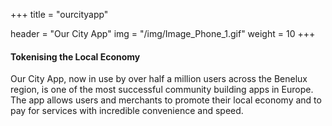 +++
title = "ourcityapp"

header = "Our City App"
img = "/img/Image_Phone_1.gif"
weight = 10
+++
#### Tokenising the Local Economy

Our City App, now in use by over half a million users across the Benelux region, is one of the most successful community building apps in Europe. The app allows users and merchants to promote their local economy and to pay for services with incredible convenience and speed.
